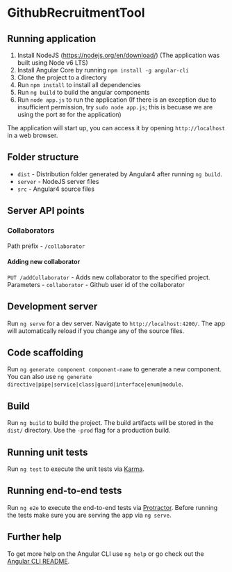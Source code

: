# GithubRecruitmentTool

## Running application

1. Install NodeJS (https://nodejs.org/en/download/) (The application was built using Node v6 LTS)
2. Install Angular Core by running `npm install -g angular-cli`
3. Clone the project to a directory
4. Run `npm install` to install all dependencies
5. Run `ng build` to build the angular components
6. Run `node app.js` to run the application (If there is an exception due to insufficient permission, try `sudo node app.js`; this is becuase we are using the port `80` for the application)

The application will start up, you can access it by opening `http://localhost` in a web browser.

## Folder structure

- `dist` - Distribution folder generated by Angular4 after running `ng build`. 
- `server` - NodeJS server files
- `src` - Angular4 source files

## Server API points

### Collaborators

Path prefix - `/collaborator`

#### Adding new collaborator

`PUT /addCollaborator` - Adds new collaborator to the specified project.
Parameters - `collaborator` - Github user id of the collaborator

## Development server

Run `ng serve` for a dev server. Navigate to `http://localhost:4200/`. The app will automatically reload if you change any of the source files.

## Code scaffolding

Run `ng generate component component-name` to generate a new component. You can also use `ng generate directive|pipe|service|class|guard|interface|enum|module`.

## Build

Run `ng build` to build the project. The build artifacts will be stored in the `dist/` directory. Use the `-prod` flag for a production build.

## Running unit tests

Run `ng test` to execute the unit tests via [Karma](https://karma-runner.github.io).

## Running end-to-end tests

Run `ng e2e` to execute the end-to-end tests via [Protractor](http://www.protractortest.org/).
Before running the tests make sure you are serving the app via `ng serve`.

## Further help

To get more help on the Angular CLI use `ng help` or go check out the [Angular CLI README](https://github.com/angular/angular-cli/blob/master/README.md).
